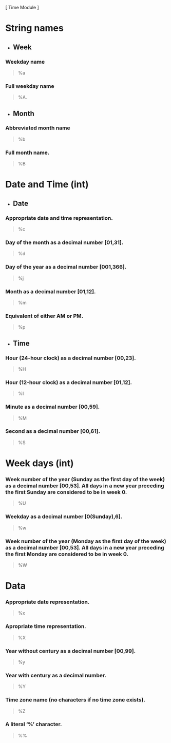 [ Time Module ] 

# String names

- ## Week
### Weekday name 
> %a
### Full weekday name
> %A.

- ## Month
### Abbreviated month name
> %b
### Full month name.
> %B

# Date and Time (int)

- ## Date
### Appropriate date and time representation.
> %c
### Day of the month as a decimal number [01,31].
>%d	
	
### Day of the year as a decimal number [001,366].
> %j	
### Month as a decimal number [01,12].
> %m	

### Equivalent of either AM or PM.
> %p	

- ## Time
### Hour (24-hour clock) as a decimal number [00,23].
> %H	
### Hour (12-hour clock) as a decimal number [01,12].
> %I
### Minute as a decimal number [00,59].
> %M	
### Second as a decimal number [00,61].
> %S	


# Week days (int)
### Week number of the year (Sunday as the first day of the week) as a decimal number [00,53]. All days in a new year preceding the first Sunday are considered to be in week 0.
>%U	
### Weekday as a decimal number [0(Sunday),6].
>%w	
### Week number of the year (Monday as the first day of the week) as a decimal number [00,53]. All days in a new year preceding the first Monday are considered to be in week 0.
>%W	

# Data
### Appropriate date representation.
>%x	
### Apropriate time representation.
>%X	
### Year without century as a decimal number [00,99].
>%y	
### Year with century as a decimal number.
>%Y	
### Time zone name (no characters if no time zone exists).
>%Z	
### A literal ‘%’ character.
>%%	